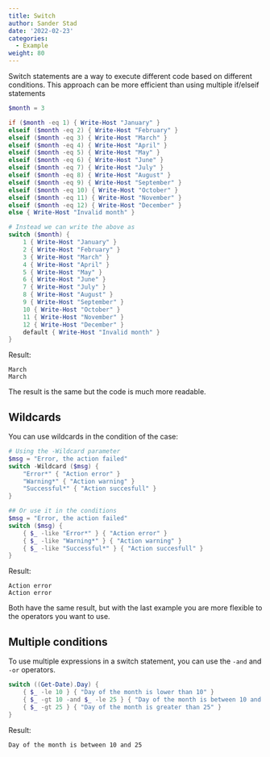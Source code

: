 ```yaml
---
title: Switch
author: Sander Stad
date: '2022-02-23'
categories:
  - Example
weight: 80
---
```


Switch statements are a way to execute different code based on different conditions.
This approach can be more efficient than using multiple if/elseif statements

```powershell
$month = 3

if ($month -eq 1) { Write-Host "January" }
elseif ($month -eq 2) { Write-Host "February" }
elseif ($month -eq 3) { Write-Host "March" }
elseif ($month -eq 4) { Write-Host "April" }
elseif ($month -eq 5) { Write-Host "May" }
elseif ($month -eq 6) { Write-Host "June" }
elseif ($month -eq 7) { Write-Host "July" }
elseif ($month -eq 8) { Write-Host "August" }
elseif ($month -eq 9) { Write-Host "September" }
elseif ($month -eq 10) { Write-Host "October" }
elseif ($month -eq 11) { Write-Host "November" }
elseif ($month -eq 12) { Write-Host "December" }
else { Write-Host "Invalid month" }

# Instead we can write the above as
switch ($month) {
    1 { Write-Host "January" }
    2 { Write-Host "February" }
    3 { Write-Host "March" }
    4 { Write-Host "April" }
    5 { Write-Host "May" }
    6 { Write-Host "June" }
    7 { Write-Host "July" }
    8 { Write-Host "August" }
    9 { Write-Host "September" }
    10 { Write-Host "October" }
    11 { Write-Host "November" }
    12 { Write-Host "December" }
    default { Write-Host "Invalid month" }
}
```

Result:

```
March
March
```

The result is the same but the code is much more readable.

## Wildcards

You can use wildcards in the condition of the case:

```powershell
# Using the -Wildcard parameter
$msg = "Error, the action failed"
switch -Wildcard ($msg) {
    "Error*" { "Action error" }
    "Warning*" { "Action warning" }
    "Successful*" { "Action succesfull" }
}

## Or use it in the conditions
$msg = "Error, the action failed"
switch ($msg) {
    { $_ -like "Error*" } { "Action error" }
    { $_ -like "Warning*" } { "Action warning" }
    { $_ -like "Successful*" } { "Action succesfull" }
}
```

Result:

```
Action error
Action error
```

Both have the same result, but with the last example you are more flexible to the operators you want to use.

## Multiple conditions

To use multiple expressions in a switch statement, you can use the `-and` and `-or` operators.

```powershell
switch ((Get-Date).Day) {
    { $_ -le 10 } { "Day of the month is lower than 10" }
    { $_ -gt 10 -and $_ -le 25 } { "Day of the month is between 10 and 25" }
    { $_ -gt 25 } { "Day of the month is greater than 25" }
}
```

Result:

```
Day of the month is between 10 and 25
```

